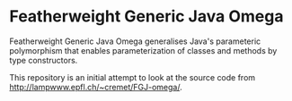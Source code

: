Featherweight Generic Java Omega
=========

Featherweight Generic Java Omega generalises Java's parameteric polymorphism that enables parameterization of classes and methods by type constructors.

This repository is an initial attempt to look at the source code from http://lampwww.epfl.ch/~cremet/FGJ-omega/.

